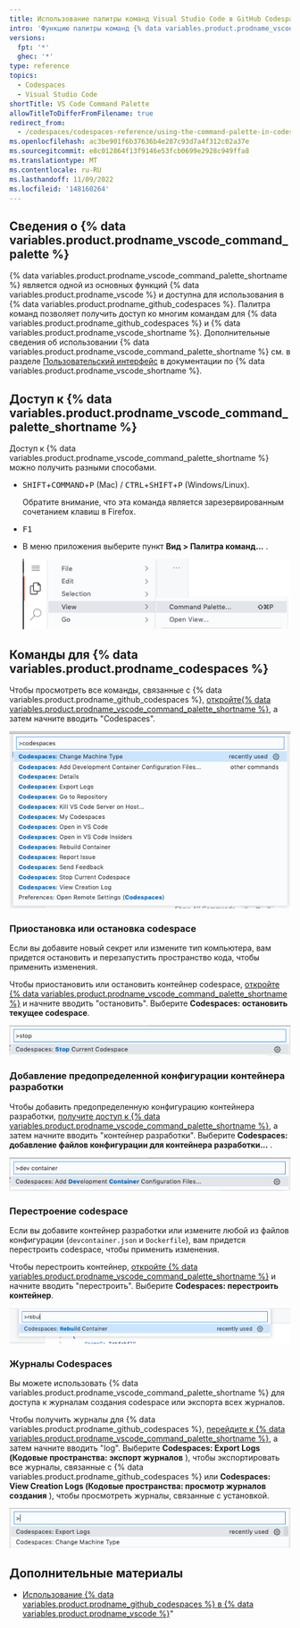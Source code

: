 ```yaml
---
title: Использование палитры команд Visual Studio Code в GitHub Codespaces
intro: 'Функцию палитры команд {% data variables.product.prodname_vscode %} можно использовать для выполнения многих команд {% data variables.product.prodname_github_codespaces %}.'
versions:
  fpt: '*'
  ghec: '*'
type: reference
topics:
  - Codespaces
  - Visual Studio Code
shortTitle: VS Code Command Palette
allowTitleToDifferFromFilename: true
redirect_from:
  - /codespaces/codespaces-reference/using-the-command-palette-in-codespaces
ms.openlocfilehash: ac3be901f6b37636b4e287c93d7a4f312c02a37e
ms.sourcegitcommit: e8c012864f13f9146e53fcb0699e2928c949ffa8
ms.translationtype: MT
ms.contentlocale: ru-RU
ms.lasthandoff: 11/09/2022
ms.locfileid: '148160264'
---
```

## Сведения о {% data variables.product.prodname_vscode_command_palette %}

{% data variables.product.prodname_vscode_command_palette_shortname %} является одной из основных функций {% data variables.product.prodname_vscode %} и доступна для использования в {% data variables.product.prodname_github_codespaces %}. Палитра команд позволяет получить доступ ко многим командам для {% data variables.product.prodname_github_codespaces %} и {% data variables.product.prodname_vscode_shortname %}. Дополнительные сведения об использовании {% data variables.product.prodname_vscode_command_palette_shortname %} см. в разделе [Пользовательский интерфейс](https://code.visualstudio.com/docs/getstarted/userinterface#_command-palette) в документации по {% data variables.product.prodname_vscode_shortname %}.

## Доступ к {% data variables.product.prodname_vscode_command_palette_shortname %}

Доступ к {% data variables.product.prodname_vscode_command_palette_shortname %} можно получить разными способами.

- <kbd>SHIFT</kbd>+<kbd>COMMAND</kbd>+<kbd>P</kbd> (Mac) / <kbd>CTRL</kbd>+<kbd>SHIFT</kbd>+<kbd>P</kbd> (Windows/Linux).

  Обратите внимание, что эта команда является зарезервированным сочетанием клавиш в Firefox.
- <kbd>F1</kbd>
- В меню приложения выберите пункт **Вид > Палитра команд...** .

  ![Меню приложения](/assets/images/help/codespaces/codespaces-view-menu.png)

## Команды для {% data variables.product.prodname_codespaces %}

Чтобы просмотреть все команды, связанные с {% data variables.product.prodname_github_codespaces %}, [откройте{% data variables.product.prodname_vscode_command_palette_shortname %}](#accessing-the-command-palette), а затем начните вводить "Codespaces".

![Список всех команд, связанных с {% data variables.product.prodname_github_codespaces %}](/assets/images/help/codespaces/codespaces-command-palette.png)

### Приостановка или остановка codespace

Если вы добавите новый секрет или измените тип компьютера, вам придется остановить и перезапустить пространство кода, чтобы применить изменения. 

Чтобы приостановить или остановить контейнер codespace, [откройте {% data variables.product.prodname_vscode_command_palette_shortname %}](#accessing-the-command-palette) и начните вводить "остановить". Выберите **Codespaces: остановить текущее codespace**.

![Команда для остановки codespace](/assets/images/help/codespaces/codespaces-stop.png)

### Добавление предопределенной конфигурации контейнера разработки

Чтобы добавить предопределенную конфигурацию контейнера разработки, [получите доступ к {% data variables.product.prodname_vscode_command_palette_shortname %}](#accessing-the-command-palette), а затем начните вводить "контейнер разработки". Выберите **Codespaces: добавление файлов конфигурации для контейнера разработки...** .

![Команда для добавления контейнера разработки](/assets/images/help/codespaces/add-prebuilt-container-command.png)

### Перестроение codespace

Если вы добавите контейнер разработки или измените любой из файлов конфигурации (`devcontainer.json` и `Dockerfile`), вам придется перестроить codespace, чтобы применить изменения. 

Чтобы перестроить контейнер, [откройте {% data variables.product.prodname_vscode_command_palette_shortname %}](#accessing-the-command-palette) и начните вводить "перестроить". Выберите **Codespaces: перестроить контейнер**.

![Команда для перестроения codespace](/assets/images/help/codespaces/codespaces-rebuild.png)

### Журналы Codespaces

Вы можете использовать {% data variables.product.prodname_vscode_command_palette_shortname %} для доступа к журналам создания codespace или экспорта всех журналов. 

Чтобы получить журналы для {% data variables.product.prodname_github_codespaces %}, [перейдите к {% data variables.product.prodname_vscode_command_palette_shortname %}](#accessing-the-command-palette), а затем начните вводить "log". Выберите **Codespaces: Export Logs (Кодовые пространства: экспорт журналов** ), чтобы экспортировать все журналы, связанные с {% data variables.product.prodname_github_codespaces %} или **Codespaces: View Creation Logs (Кодовые пространства: просмотр журналов создания** ), чтобы просмотреть журналы, связанные с установкой.

![Команда для доступа к журналам](/assets/images/help/codespaces/codespaces-logs.png)

## Дополнительные материалы

- [Использование {% data variables.product.prodname_github_codespaces %} в {% data variables.product.prodname_vscode %}](/codespaces/developing-in-codespaces/using-github-codespaces-in-visual-studio-code)"
